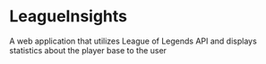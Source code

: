 # LeagueInsights
A web application that utilizes League of Legends API and displays statistics about the player base to the user

